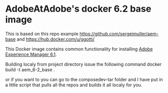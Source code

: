 # AdobeAtAdobe's docker 6.2 base image
This is based on this repo example https://github.com/sergeimuller/aem-base and https://hub.docker.com/u/ggotti/

This Docker image contains common functionality for installing [Adobe Experience Manager 6.1](https://docs.adobe.com/content/docs/en/aem/6-2.html).

Building localy from project directory issue the following command
docker build -t aem_6-2_base .

or if you want to you can go to the composedev-tar folder and I have put in a little script that pulls all the repos and builds it all localy for you.

